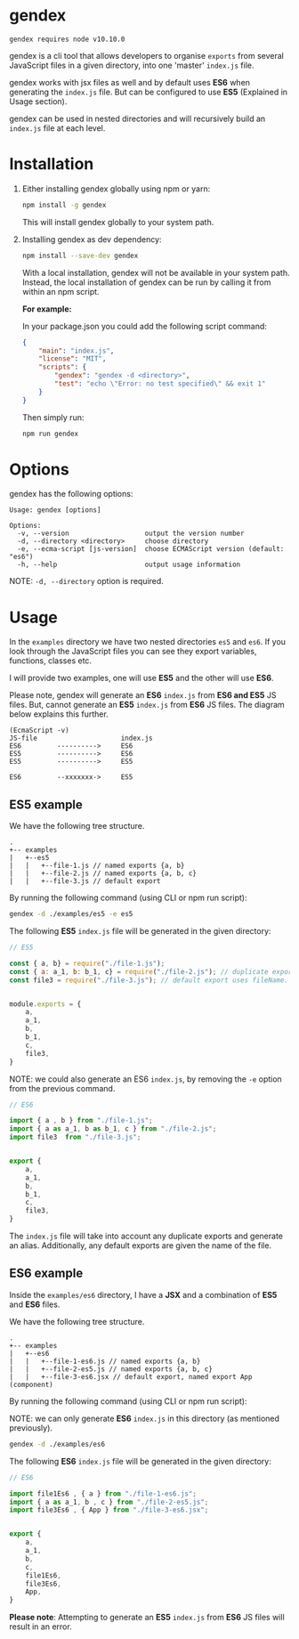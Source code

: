 gendex
===

```gendex requires node v10.10.0```

gendex is a cli tool that allows developers to organise `exports` from several JavaScript files in a given directory, into one 'master' `index.js` file.

gendex works with jsx files as well and by default uses **ES6** when generating the `index.js` file. But can be configured to use **ES5** (Explained in Usage section).

gendex can be used in nested directories and will recursively build an `index.js` file at each level.

Installation
===

1) Either installing gendex globally using npm or yarn:
    ```sh
    npm install -g gendex
    ```

    This will install gendex globally to your system path.

2) Installing gendex as dev dependency:
    ```sh
    npm install --save-dev gendex
    ```
    With a local installation, gendex will not be available in your system path. Instead, the local installation of gendex can be run by calling it from within an npm script.

    <strong>For example:</strong>

    In your package.json you could add the following script command:

    ```json
    {
        "main": "index.js",
        "license": "MIT",
        "scripts": {
            "gendex": "gendex -d <directory>",
            "test": "echo \"Error: no test specified\" && exit 1"
        }
    }

    ```

    Then simply run: 

    ```sh
    npm run gendex
    ```

Options
===

gendex has the following options:

```
Usage: gendex [options]

Options:
  -v, --version                   output the version number
  -d, --directory <directory>     choose directory
  -e, --ecma-script [js-version]  choose ECMAScript version (default: "es6")
  -h, --help                      output usage information
```

NOTE: `-d, --directory` option is required.

Usage
===

In the `examples` directory we have two nested directories `es5` and `es6`. If you look through the JavaScript files you can see they export variables, functions, classes etc.

I will provide two examples, one will use **ES5** and the other will use **ES6**.

Please note, gendex will generate an **ES6** `index.js` from **ES6 and ES5** JS files. But, cannot generate an **ES5** `index.js` from **ES6** JS files. The diagram below explains this further.

```
(EcmaScript -v)   
JS-file                     index.js
ES6         ---------->     ES6
ES5         ---------->     ES6
ES5         ---------->     ES5

ES6         --xxxxxxx->     ES5
```


ES5 example
---

We have the following tree structure.

```
.
+-- examples
|   +--es5
|   |   +--file-1.js // named exports {a, b}
|   |   +--file-2.js // named exports {a, b, c}
|   |   +--file-3.js // default export

```
By running the following command (using CLI or npm run script):

```sh
gendex -d ./examples/es5 -e es5
```

The following **ES5** `index.js` file will be generated in the given directory:

```js
// ES5

const { a, b} = require("./file-1.js");
const { a: a_1, b: b_1, c} = require("./file-2.js"); // duplicate exports changed
const file3 = require("./file-3.js"); // default export uses fileName.


module.exports = {
	a,
	a_1,
	b,
	b_1,
	c,
	file3,
}
```
NOTE: we could also generate an ES6 `index.js`, by removing the `-e` option from the previous command.

```js
// ES6

import { a , b } from "./file-1.js";
import { a as a_1, b as b_1, c } from "./file-2.js";
import file3  from "./file-3.js";


export {
	a,
	a_1,
	b,
	b_1,
	c,
	file3,
}
```

The `index.js` file will take into account any duplicate exports and generate an alias. Additionally, any default exports are given the name of the file.

ES6 example
---

Inside the `examples/es6` directory, I have a **JSX** and a combination of **ES5** and **ES6** files.

We have the following tree structure.

```
.
+-- examples
|   +--es6
|   |   +--file-1-es6.js // named exports {a, b}
|   |   +--file-2-es5.js // named exports {a, b, c}
|   |   +--file-3-es6.jsx // default export, named export App (component)
```
By running the following command (using CLI or npm run script):

NOTE: we can only generate **ES6** `index.js` in this directory (as mentioned previously).

```sh
gendex -d ./examples/es6
```


The following **ES6** `index.js` file will be generated in the given directory:

```js
// ES6

import file1Es6 , { a } from "./file-1-es6.js";
import { a as a_1, b , c } from "./file-2-es5.js";
import file3Es6 , { App } from "./file-3-es6.jsx";


export {
	a,
	a_1,
	b,
	c,
	file1Es6,
	file3Es6,
	App,
}
```

**__Please note__**: Attempting to generate an **ES5** `index.js` from **ES6** JS files will result in an error.